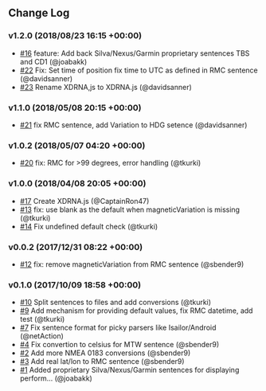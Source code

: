 ## Change Log

### v1.2.0 (2018/08/23 16:15 +00:00)
- [#16](https://github.com/SignalK/signalk-to-nmea0183/pull/16) feature: Add back Silva/Nexus/Garmin proprietary sentences TBS and CD1 (@joabakk)
- [#22](https://github.com/SignalK/signalk-to-nmea0183/pull/22) Fix: Set time of position fix time to UTC as defined in RMC sentence (@davidsanner)
- [#23](https://github.com/SignalK/signalk-to-nmea0183/pull/23) Rename XDRNA,js to XDRNA.js (@davidsanner)

### v1.1.0 (2018/05/08 20:15 +00:00)
- [#21](https://github.com/SignalK/signalk-to-nmea0183/pull/21) fix RMC sentence, add Variation to HDG setence (@davidsanner)

### v1.0.2 (2018/05/07 04:20 +00:00)
- [#20](https://github.com/SignalK/signalk-to-nmea0183/pull/20) fix: RMC for >99 degrees, error handling (@tkurki)

### v1.0.0 (2018/04/08 20:05 +00:00)
- [#17](https://github.com/SignalK/signalk-to-nmea0183/pull/17) Create XDRNA.js (@CaptainRon47)
- [#13](https://github.com/SignalK/signalk-to-nmea0183/pull/13) fix: use blank as the default when magneticVariation is missing (@tkurki)
- [#14](https://github.com/SignalK/signalk-to-nmea0183/pull/14) Fix undefined default check (@tkurki)

### v0.0.2 (2017/12/31 08:22 +00:00)
- [#12](https://github.com/SignalK/signalk-to-nmea0183/pull/12) fix: remove magneticVariation from RMC sentence (@sbender9)

### v0.1.0 (2017/10/09 18:58 +00:00)
- [#10](https://github.com/SignalK/signalk-to-nmea0183/pull/10) Split sentences to files and add conversions (@tkurki)
- [#9](https://github.com/SignalK/signalk-to-nmea0183/pull/9) Add mechanism for providing default values, fix RMC datetime, add test (@tkurki)
- [#7](https://github.com/SignalK/signalk-to-nmea0183/pull/7) Fix sentence format for picky parsers like Isailor/Android (@netAction)
- [#4](https://github.com/SignalK/signalk-to-nmea0183/pull/4) Fix convertion to celsius for MTW sentence (@sbender9)
- [#2](https://github.com/SignalK/signalk-to-nmea0183/pull/2) Add more NMEA 0183 conversions  (@sbender9)
- [#3](https://github.com/SignalK/signalk-to-nmea0183/pull/3) Add real lat/lon to RMC sentence (@sbender9)
- [#1](https://github.com/SignalK/signalk-to-nmea0183/pull/1) Added proprietary Silva/Nexus/Garmin sentences for displaying perform… (@joabakk)